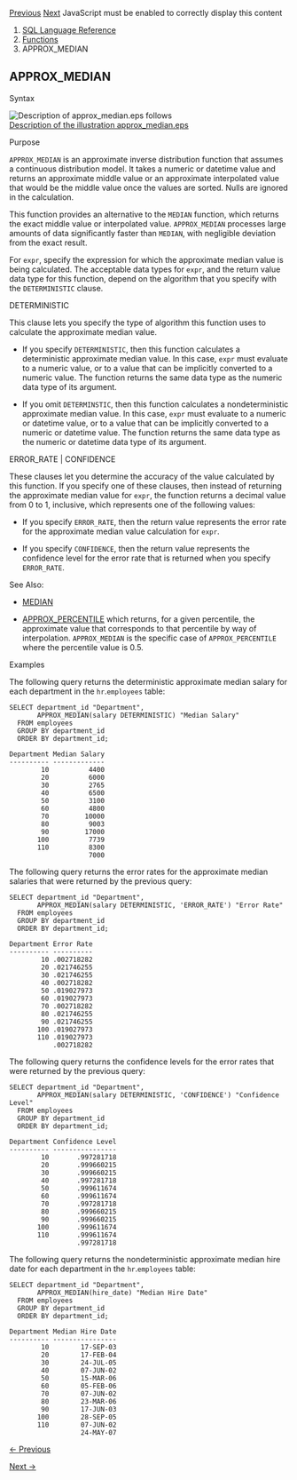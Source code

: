 [Previous](APPROX_COUNT_DISTINCT_DETAIL.md) [Next](APPROX_PERCENTILE.md)
JavaScript must be enabled to correctly display this content

  1. [SQL Language Reference ](index.md)
  2. [Functions](Functions.md)
  3. APPROX_MEDIAN

## APPROX_MEDIAN

Syntax

![Description of approx_median.eps
follows](https://docs.oracle.com/en/database/oracle/oracle-database/23/sqlrf/img/approx_median.gif)  
[Description of the illustration
approx_median.eps](img_text/approx_median.md)

Purpose

`APPROX_MEDIAN` is an approximate inverse distribution function that assumes a
continuous distribution model. It takes a numeric or datetime value and
returns an approximate middle value or an approximate interpolated value that
would be the middle value once the values are sorted. Nulls are ignored in the
calculation.

This function provides an alternative to the `MEDIAN` function, which returns
the exact middle value or interpolated value. `APPROX_MEDIAN` processes large
amounts of data significantly faster than `MEDIAN`, with negligible deviation
from the exact result.

For `expr`, specify the expression for which the approximate median value is
being calculated. The acceptable data types for `expr`, and the return value
data type for this function, depend on the algorithm that you specify with the
`DETERMINISTIC` clause.

DETERMINISTIC

This clause lets you specify the type of algorithm this function uses to
calculate the approximate median value.

  * If you specify `DETERMINISTIC`, then this function calculates a deterministic approximate median value. In this case, `expr` must evaluate to a numeric value, or to a value that can be implicitly converted to a numeric value. The function returns the same data type as the numeric data type of its argument. 

  * If you omit `DETERMINSTIC`, then this function calculates a nondeterministic approximate median value. In this case, `expr` must evaluate to a numeric or datetime value, or to a value that can be implicitly converted to a numeric or datetime value. The function returns the same data type as the numeric or datetime data type of its argument. 

ERROR_RATE | CONFIDENCE

These clauses let you determine the accuracy of the value calculated by this
function. If you specify one of these clauses, then instead of returning the
approximate median value for `expr`, the function returns a decimal value from
0 to 1, inclusive, which represents one of the following values:

  * If you specify `ERROR_RATE`, then the return value represents the error rate for the approximate median value calculation for `expr`. 

  * If you specify `CONFIDENCE`, then the return value represents the confidence level for the error rate that is returned when you specify `ERROR_RATE`. 

See Also:

  * [MEDIAN](MEDIAN.md#GUID-DE15705A-AC18-4416-8487-B9E1D70CE01A)

  * [APPROX_PERCENTILE](APPROX_PERCENTILE.md#GUID-70D54091-EE2F-4283-A10B-1AB5A1242FE2) which returns, for a given percentile, the approximate value that corresponds to that percentile by way of interpolation. `APPROX_MEDIAN` is the specific case of `APPROX_PERCENTILE` where the percentile value is 0.5. 

Examples

The following query returns the deterministic approximate median salary for
each department in the `hr`.`employees` table:

    
    
    SELECT department_id "Department",
           APPROX_MEDIAN(salary DETERMINISTIC) "Median Salary"
      FROM employees
      GROUP BY department_id
      ORDER BY department_id;
     
    Department Median Salary
    ---------- -------------
            10          4400
            20          6000
            30          2765
            40          6500
            50          3100
            60          4800
            70         10000
            80          9003
            90         17000
           100          7739
           110          8300
                        7000

The following query returns the error rates for the approximate median
salaries that were returned by the previous query:

    
    
    SELECT department_id "Department",
           APPROX_MEDIAN(salary DETERMINISTIC, 'ERROR_RATE') "Error Rate"
      FROM employees
      GROUP BY department_id
      ORDER BY department_id;
    
    Department Error Rate
    ---------- ----------
            10 .002718282
            20 .021746255
            30 .021746255
            40 .002718282
            50 .019027973
            60 .019027973
            70 .002718282
            80 .021746255
            90 .021746255
           100 .019027973
           110 .019027973
               .002718282

The following query returns the confidence levels for the error rates that
were returned by the previous query:

    
    
    SELECT department_id "Department",
           APPROX_MEDIAN(salary DETERMINISTIC, 'CONFIDENCE') "Confidence Level"
      FROM employees
      GROUP BY department_id
      ORDER BY department_id;
    
    Department Confidence Level
    ---------- ----------------
            10       .997281718
            20       .999660215
            30       .999660215
            40       .997281718
            50       .999611674
            60       .999611674
            70       .997281718
            80       .999660215
            90       .999660215
           100       .999611674
           110       .999611674
                     .997281718

The following query returns the nondeterministic approximate median hire date
for each department in the `hr`.`employees` table:

    
    
    SELECT department_id "Department",
           APPROX_MEDIAN(hire_date) "Median Hire Date"
      FROM employees
      GROUP BY department_id
      ORDER BY department_id;
    
    Department Median Hire Date
    ---------- ----------------
            10        17-SEP-03
            20        17-FEB-04
            30        24-JUL-05
            40        07-JUN-02
            50        15-MAR-06
            60        05-FEB-06
            70        07-JUN-02
            80        23-MAR-06
            90        17-JUN-03
           100        28-SEP-05
           110        07-JUN-02
                      24-MAY-07


[← Previous](APPROX_COUNT_DISTINCT_DETAIL.md)

[Next →](APPROX_PERCENTILE.md)
